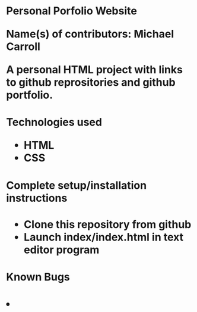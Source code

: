 <h1>Personal Porfolio Website<h/1>
<p>Name(s) of contributors: Michael Carroll</p>
<p>A personal HTML project with links to github reprositories and github portfolio.</p>
<h4>Technologies used<h/4> 
<ul>
<li>HTML</li>
<li>CSS</li>
</ul>
<h4>Complete setup/installation instructions</h4>
<ul>
<li>Clone this repository from github</li>
<li>Launch index/index.html in text editor program</li>
</ul>
<h4>Known Bugs<h4>
<li></li>
</ul>
